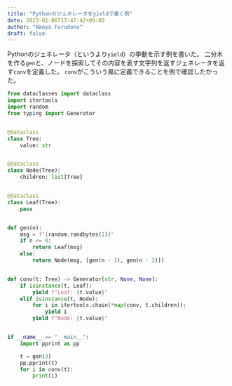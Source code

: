 ```yaml
---
title: "Pythonのジェネレータをyieldで書く例"
date: 2023-01-06T17:47:42+09:00
author: "Naoya Furudono"
draft: false
---
```


Pythonのジェネレータ（というより`yield`）の挙動を示す例を書いた。
二分木を作る`gen`と、ノードを探索してその内容を表す文字列を返すジェネレータを返す`conv`を定義した。
`conv`がこういう風に定義できることを例で確認したかった。

```python
from dataclasses import dataclass
import itertools
import random
from typing import Generator


@dataclass
class Tree:
    value: str


@dataclass
class Node(Tree):
    children: list[Tree]


@dataclass
class Leaf(Tree):
    pass


def gen(n):
    msg = f"{random.randbytes(1)}"
    if n <= 0:
        return Leaf(msg)
    else:
        return Node(msg, [gen(n - 1), gen(n - 2)])


def conv(t: Tree) -> Generator[str, None, None]:
    if isinstance(t, Leaf):
        yield f"Leaf: {t.value}"
    elif isinstance(t, Node):
        for i in itertools.chain(*map(conv, t.children)):
            yield i
        yield f"Node: {t.value}"


if __name__ == "__main__":
    import pprint as pp

    t = gen(3)
    pp.pprint(t)
    for i in conv(t):
        print(i)
```

